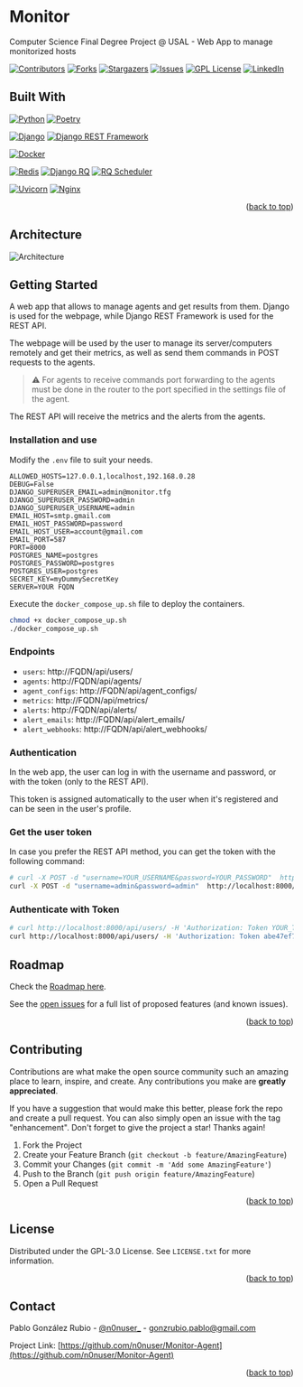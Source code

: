 <div id="top"></div>

# Monitor

Computer Science Final Degree Project @ USAL - Web App to manage monitorized hosts

[![Contributors][contributors-shield]][contributors-url]
[![Forks][forks-shield]][forks-url]
[![Stargazers][stars-shield]][stars-url]
[![Issues][issues-shield]][issues-url]
[![GPL License][license-shield]][license-url]
[![LinkedIn][linkedin-shield]][linkedin-url]



## Built With

[![Python][Python]][Python-url] [![Poetry][Poetry]][Poetry-url]

[![Django][Django]][Django-url] [![Django REST Framework][DRF]][DRF-url]

[![Docker][Docker]][Docker-url]

[![Redis][Redis]][Redis-url] [![Django RQ][djangorq]][djangorq-url] [![RQ Scheduler][rqscheduler]][rqscheduler-url]

[![Uvicorn][Uvicorn]][Uvicorn-url] [![Nginx][Nginx]][Nginx-url]


<p align="right">(<a href="#top">back to top</a>)</p>


## Architecture

![Architecture][architecture-image]

## Getting Started

A web app that allows to manage agents and get results from them. Django is used for the webpage, while Django REST Framework is used for the REST API.

The webpage will be used by the user to manage its server/computers remotely and get their metrics, as well as send them commands in POST requests to the agents.

> :warning: For agents to receive commands port forwarding to the agents must be done in the router to the port specified in the settings file of the agent.

The REST API will receive the metrics and the alerts from the agents.

### Installation and use

Modify the `.env` file to suit your needs.

```env
ALLOWED_HOSTS=127.0.0.1,localhost,192.168.0.28
DEBUG=False
DJANGO_SUPERUSER_EMAIL=admin@monitor.tfg
DJANGO_SUPERUSER_PASSWORD=admin
DJANGO_SUPERUSER_USERNAME=admin
EMAIL_HOST=smtp.gmail.com
EMAIL_HOST_PASSWORD=password
EMAIL_HOST_USER=account@gmail.com
EMAIL_PORT=587
PORT=8000
POSTGRES_NAME=postgres
POSTGRES_PASSWORD=postgres
POSTGRES_USER=postgres
SECRET_KEY=myDummySecretKey
SERVER=YOUR FQDN
```

Execute the `docker_compose_up.sh` file to deploy the containers.

```sh
chmod +x docker_compose_up.sh
./docker_compose_up.sh
```

### Endpoints

* `users`: http://FQDN/api/users/
* `agents`: http://FQDN/api/agents/
* `agent_configs`: http://FQDN/api/agent_configs/
* `metrics`: http://FQDN/api/metrics/
* `alerts`: http://FQDN/api/alerts/
* `alert_emails`: http://FQDN/api/alert_emails/
* `alert_webhooks`: http://FQDN/api/alert_webhooks/

### Authentication

In the web app, the user can log in with the username and password, or with the token (only to the REST API).

This token is assigned automatically to the user when it's registered and can be seen in the user's profile.

### Get the user token

In case you prefer the REST API method, you can get the token with the following command:

```sh
# curl -X POST -d "username=YOUR_USERNAME&password=YOUR_PASSWORD"  http://SERVER:PORT/api-token-auth/
curl -X POST -d "username=admin&password=admin"  http://localhost:8000/api-token-auth/
```

### Authenticate with Token

```sh
# curl http://localhost:8000/api/users/ -H 'Authorization: Token YOUR_TOKEN'
curl http://localhost:8000/api/users/ -H 'Authorization: Token abe47ef7170a53a0f9670c8b2b1081d8ace7d3e5'
```

<!-- ROADMAP -->
## Roadmap

Check the [Roadmap here](https://github.com/n0nuser/Monitor/issues/11).

See the [open issues](https://github.com/n0nuser/Monitor/issues) for a full list of proposed features (and known issues).

<p align="right">(<a href="#top">back to top</a>)</p>



<!-- CONTRIBUTING -->
## Contributing

Contributions are what make the open source community such an amazing place to learn, inspire, and create. Any contributions you make are **greatly appreciated**.

If you have a suggestion that would make this better, please fork the repo and create a pull request. You can also simply open an issue with the tag "enhancement".
Don't forget to give the project a star! Thanks again!

1. Fork the Project
2. Create your Feature Branch (`git checkout -b feature/AmazingFeature`)
3. Commit your Changes (`git commit -m 'Add some AmazingFeature'`)
4. Push to the Branch (`git push origin feature/AmazingFeature`)
5. Open a Pull Request

<p align="right">(<a href="#top">back to top</a>)</p>



<!-- LICENSE -->
## License

Distributed under the GPL-3.0 License. See `LICENSE.txt` for more information.

<p align="right">(<a href="#top">back to top</a>)</p>



<!-- CONTACT -->
## Contact

Pablo González Rubio - [@n0nuser_](https://twitter.com/n0nuser_) - gonzrubio.pablo@gmail.com

Project Link: [https://github.com/n0nuser/Monitor-Agent](https://github.com/n0nuser/Monitor-Agent)

<p align="right">(<a href="#top">back to top</a>)</p>



<!-- MARKDOWN LINKS & IMAGES -->

[architecture-image]: https://i.imgur.com/c1royxO.png

[contributors-shield]: https://img.shields.io/github/contributors/n0nuser/monitor?style=for-the-badge
[contributors-url]: https://github.com/n0nuser/Monitor/graphs/contributors
[forks-shield]: https://img.shields.io/github/forks/n0nuser/monitor?style=for-the-badge
[forks-url]: https://github.com/n0nuser/Monitor/network/members
[stars-shield]: https://img.shields.io/github/stars/n0nuser/monitor?style=for-the-badge
[stars-url]: https://github.com/n0nuser/Monitor/stargazers
[issues-shield]: https://img.shields.io/github/issues/n0nuser/monitor?style=for-the-badge
[issues-url]: https://github.com/n0nuser/Monitor/issues
[license-shield]: https://img.shields.io/github/license/n0nuser/monitor?style=for-the-badge
[license-url]: https://github.com/n0nuser/Monitor-Agent/blob/main/LICENSE.txt
[linkedin-shield]: https://img.shields.io/badge/-LinkedIn-black.svg?style=for-the-badge&logo=linkedin&colorB=555
[linkedin-url]: https://linkedin.com/in/nonuser

[Python]: https://img.shields.io/badge/python-3670A0?style=for-the-badge&logo=python&logoColor=ffdd54
[Python-url]: https://www.python.org/
[Poetry]: https://img.shields.io/badge/Poetry-3670A0?style=for-the-badge&logo=poetry&logoColor=ffdd54
[Poetry-url]: https://python-poetry.org/
[Django]: https://img.shields.io/badge/django-%23092E20.svg?style=for-the-badge&logo=django&logoColor=white
[Django-url]: https://www.djangoproject.com/
[DRF]: https://img.shields.io/badge/DJANGO-REST-ff1709?style=for-the-badge&logo=django&logoColor=white&color=ff1709&labelColor=gray
[DRF-url]: https://www.django-rest-framework.org/
[Docker]: https://img.shields.io/badge/docker-%230db7ed.svg?style=for-the-badge&logo=docker&logoColor=white
[Docker-url]: https://www.docker.com/
[Redis]: https://img.shields.io/badge/redis-%23DD0031.svg?style=for-the-badge&logo=redis&logoColor=white
[Redis-url]: https://redis.io/
[djangorq]: https://img.shields.io/badge/django%20rq-%23DD0031.svg?style=for-the-badge&logo=redis&logoColor=white
[djangorq-url]: https://github.com/rq/django-rq
[rqscheduler]: https://img.shields.io/badge/rq%20scheduler-%23DD0031.svg?style=for-the-badge&logo=redis&logoColor=white
[rqscheduler-url]: https://github.com/rq/rq-scheduler
[Uvicorn]: https://img.shields.io/badge/uvicorn-%298729.svg?style=for-the-badge&logo=gunicorn&logoColor=white
[Uvicorn-url]: https://www.uvicorn.org/
[Nginx]: https://img.shields.io/badge/nginx-%23009639.svg?style=for-the-badge&logo=nginx&logoColor=white
[Nginx-url]: https://www.nginx.com/
